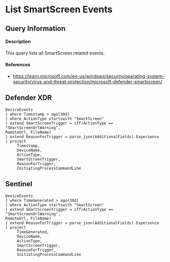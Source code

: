 # List SmartScreen Events

## Query Information

#### Description
This query lists all SmartScreen related events.

#### References
- https://learn.microsoft.com/en-us/windows/security/operating-system-security/virus-and-threat-protection/microsoft-defender-smartscreen/

## Defender XDR
```KQL
DeviceEvents
| where Timestamp > ago(30d)
| where ActionType startswith "SmartScreen"
| extend SmartScreenTrigger = iff(ActionType == "SmartScreenUrlWarning", 
RemoteUrl, FileName)
| extend ReasonForTrigger = parse_json(AdditionalFields).Experience
| project
     Timestamp,
     DeviceName,
     ActionType,
     SmartScreenTrigger,
     ReasonForTrigger,
     InitiatingProcessCommandLine
```
## Sentinel
```KQL
DeviceEvents
| where TimeGenerated > ago(30d)
| where ActionType startswith "SmartScreen"
| extend SmartScreenTrigger = iff(ActionType == "SmartScreenUrlWarning", 
RemoteUrl, FileName)
| extend ReasonForTrigger = parse_json(AdditionalFields).Experience
| project
     TimeGenerated,
     DeviceName,
     ActionType,
     SmartScreenTrigger,
     ReasonForTrigger,
     InitiatingProcessCommandLine
```